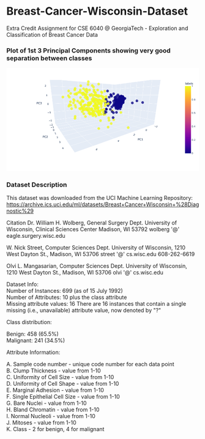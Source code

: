 # Breast-Cancer-Wisconsin-Dataset

Extra Credit Assignment for CSE 6040 @ GeorgiaTech - Exploration and Classification of Breast Cancer Data

### Plot of 1st 3 Principal Components showing very good separation between classes
![3PCs](https://github.com/sittunswayam/Breast-Cancer-Wisconsin-Dataset/blob/main/3_PCs.png?raw=true)

### Dataset Description
This dataset was downloaded from the UCI Machine Learning Repository: https://archive.ics.uci.edu/ml/datasets/Breast+Cancer+Wisconsin+%28Diagnostic%29

Citation
Dr. William H. Wolberg, General Surgery Dept. University of Wisconsin, Clinical Sciences Center Madison, WI 53792 wolberg '@' eagle.surgery.wisc.edu

W. Nick Street, Computer Sciences Dept. University of Wisconsin, 1210 West Dayton St., Madison, WI 53706 street '@' cs.wisc.edu 608-262-6619

Olvi L. Mangasarian, Computer Sciences Dept. University of Wisconsin, 1210 West Dayton St., Madison, WI 53706 olvi '@' cs.wisc.edu

Dataset Info: <br/>
Number of Instances: 699 (as of 15 July 1992) <br/>
Number of Attributes: 10 plus the class attribute <br/>
Missing attribute values: 16 There are 16 instances that contain a single missing (i.e., unavailable) attribute value, now denoted by "?" <br/>

Class distribution: <br/>

Benign: 458 (65.5%) <br/>
Malignant: 241 (34.5%) <br/>

Attribute Information:

A. Sample code number - unique code number for each data point <br/>
B. Clump Thickness - value from 1-10 <br/>
C. Uniformity of Cell Size - value from 1-10 <br/>
D. Uniformity of Cell Shape - value from 1-10 <br/>
E. Marginal Adhesion - value from 1-10 <br/>
F. Single Epithelial Cell Size - value from 1-10 <br/>
G. Bare Nuclei - value from 1-10 <br/>
H. Bland Chromatin - value from 1-10 <br/>
I. Normal Nucleoli - value from 1-10 <br/>
J. Mitoses - value from 1-10 <br/>
K. Class - 2 for benign, 4 for malignant <br/>
